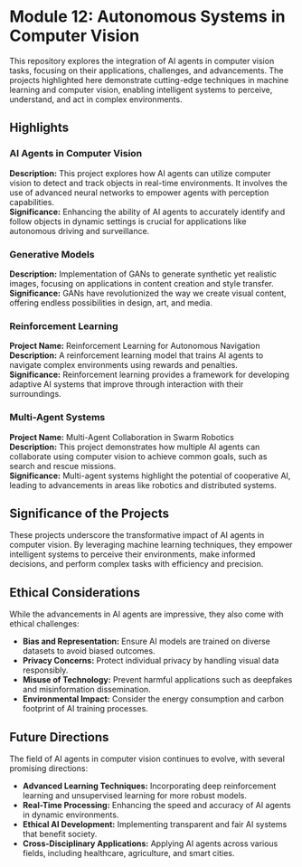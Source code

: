 # Module 12: Autonomous Systems in Computer Vision

This repository explores the integration of AI agents in computer vision tasks, focusing on their applications, challenges, and advancements. The projects highlighted here demonstrate cutting-edge techniques in machine learning and computer vision, enabling intelligent systems to perceive, understand, and act in complex environments.

## Highlights

### AI Agents in Computer Vision 
**Description:** This project explores how AI agents can utilize computer vision to detect and track objects in real-time environments. It involves the use of advanced neural networks to empower agents with perception capabilities.  
**Significance:** Enhancing the ability of AI agents to accurately identify and follow objects in dynamic settings is crucial for applications like autonomous driving and surveillance.  

### Generative Models
**Description:** Implementation of GANs to generate synthetic yet realistic images, focusing on applications in content creation and style transfer.  
**Significance:** GANs have revolutionized the way we create visual content, offering endless possibilities in design, art, and media.  

### Reinforcement Learning
**Project Name:** Reinforcement Learning for Autonomous Navigation  
**Description:** A reinforcement learning model that trains AI agents to navigate complex environments using rewards and penalties.  
**Significance:** Reinforcement learning provides a framework for developing adaptive AI systems that improve through interaction with their surroundings.  

### Multi-Agent Systems
**Project Name:** Multi-Agent Collaboration in Swarm Robotics  
**Description:** This project demonstrates how multiple AI agents can collaborate using computer vision to achieve common goals, such as search and rescue missions.  
**Significance:** Multi-agent systems highlight the potential of cooperative AI, leading to advancements in areas like robotics and distributed systems.  


## Significance of the Projects

These projects underscore the transformative impact of AI agents in computer vision. By leveraging machine learning techniques, they empower intelligent systems to perceive their environments, make informed decisions, and perform complex tasks with efficiency and precision.

## Ethical Considerations

While the advancements in AI agents are impressive, they also come with ethical challenges:

- **Bias and Representation:** Ensure AI models are trained on diverse datasets to avoid biased outcomes.
- **Privacy Concerns:** Protect individual privacy by handling visual data responsibly.
- **Misuse of Technology:** Prevent harmful applications such as deepfakes and misinformation dissemination.
- **Environmental Impact:** Consider the energy consumption and carbon footprint of AI training processes.

## Future Directions

The field of AI agents in computer vision continues to evolve, with several promising directions:

- **Advanced Learning Techniques:** Incorporating deep reinforcement learning and unsupervised learning for more robust models.
- **Real-Time Processing:** Enhancing the speed and accuracy of AI agents in dynamic environments.
- **Ethical AI Development:** Implementing transparent and fair AI systems that benefit society.
- **Cross-Disciplinary Applications:** Applying AI agents across various fields, including healthcare, agriculture, and smart cities.

